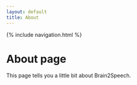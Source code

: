 ```yaml
---
layout: default
title: About
---
```

{% include navigation.html %}
# About page

This page tells you a little bit about Brain2Speech.